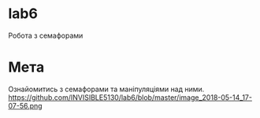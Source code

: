 # lab6
Робота з семафорами
# Мета
Ознайомитись з семафорами та маніпуляціями над ними.
https://github.com/INVISIBLE5130/lab6/blob/master/image_2018-05-14_17-07-56.png
